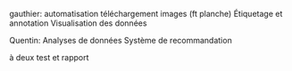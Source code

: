
gauthier:
automatisation téléchargement images (ft planche)
Étiquetage et annotation
Visualisation des données

Quentin:
Analyses de données
Système de recommandation

à deux 
test et rapport